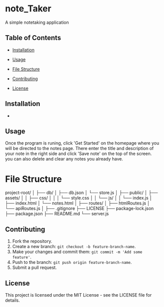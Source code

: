# note_Taker
A simple notetaking application

## Table of Contents
- [Installation](#Installation)

- [Usage](#Usage)

- [File Structure](#File-Structure)

- [Contributing](#Contributing)

- [License](#License)

## Installation
- 

## Usage
Once the program is runing, click 'Get Started' on the homepage where you will be directed to the notes page. There enter the title and description of your note in the right side and click 'Save note' on the top of the screen. you can also delete and clear any notes you already have.

# File Structure

project-root/
│
├── db/
│   ├── db.json
│   └── store.js
│
├── public/
│   ├── assets/
│   │   ├── css/
│   │   │   └── style.css
│   │   └── js/
│   │       └── index.js
│   ├── index.html
│   └── notes.html
│
├── routes/
│   ├── htmlRoutes.js
│   └── apiRoutes.js
│
├── .gitignore
├── LICENSE
├── package-lock.json
├── package.json
├── README.md
└── server.js

## Contributing
1. Fork the repository.
2. Create a new branch: `git checkout -b feature-branch-name`.
3. Make your changes and commit them: `git commit -m 'Add some feature'`.
4. Push to the branch: `git push origin feature-branch-name`.
5. Submit a pull request.

## License
This project is licensed under the MIT License - see the LICENSE file for details.

